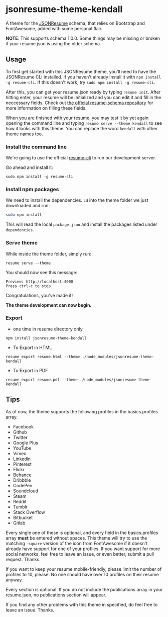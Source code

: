 # jsonresume-theme-kendall

A theme for the [JSONResume](https://github.com/jsonresume/resume-schema) schema, that relies on Bootstrap and FontAwesome, added with some personal flair.

**NOTE**: This supports schema 1.0.0. Some things may be missing or broken if your resume.json is using the older schema.

## Usage

To first get started with this JSONResume theme, you'll need to have the JSONResume CLI installed. If you haven't already install it with `npm install -g resume-cli`. If this doesn't work, try `sudo npm install -g resume-cli`.

After this, you can get your resume.json ready by typing `resume init`. After hitting enter, your resume will be initialized and you can edit it and fill in the neccessary fields. Check out [the official resume-schema repository](https://github.com/jsonresume/resume-schema) for more information on filling these fields.

When you are finished with your resume, you may test it by yet again opening the command line and typing `resume serve --theme kendall` to see how it looks with this theme. You can replace the word `kendall` with other theme names too.

### Install the command line

We're going to use the official [resume-cli](https://github.com/jsonresume/resume-cli) to run our development server.

Go ahead and install it:

```
sudo npm install -g resume-cli
```

### Install npm packages

We need to install the dependencies. `cd` into the theme folder we just downloaded and run:

```bash
sudo npm install
```

This will read the local `package.json` and install the packages listed under `dependencies`.

### Serve theme

While inside the theme folder, simply run:

```
resume serve --theme .
```

You should now see this message:

```
Preview: http://localhost:4000
Press ctrl-c to stop
```

Congratulations, you've made it!

__The theme development can now begin.__

### Export
- one time in resume directory only 

```
npm install jsonresume-theme-kendall
```

- To Export in HTML
```
resume export resume.html --theme ./node_modules/jsonresume-theme-kendall

```

- To Export in PDF
```
resume export resume.pdf --theme ./node_modules/jsonresume-theme-kendall

```

## Tips

As of now, the theme supports the following profiles in the basics.profiles array.

* Facebook
* Github
* Twitter
* Google Plus
* YouTube
* Vimeo
* Linkedin
* Pinterest
* Flickr
* Behance
* Dribbble
* CodePen
* Soundcloud
* Steam
* Reddit
* Tumblr
* Stack Overflow
* Bitbucket
* Gitlab

Every single one of these is optional, and every field in the basics.profiles array **must** be entered without spaces. This theme will try to use the matching `-square` version of the icon from FontAwesome if it doesn't already have support for one of your profiles. If you want support for more social networks, feel free to leave an issue, or even better, submit a pull request. Thanks.

If you want to keep your resume mobile-friendly, please limit the number of profiles to 10, please. No one should have over 10 profiles on their resume anyway.

Every section is optional. If you do not include the publications array in your resume.json, no publications section will appear.

If you find any other problems with this theme in specified, do feel free to leave an issue. Thanks.
